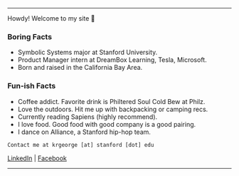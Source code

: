 ***
Howdy! Welcome to my site 👋 

### Boring Facts
* Symbolic Systems major at Stanford University.
* Product Manager intern at DreamBox Learning, Tesla, Microsoft.
* Born and raised in the California Bay Area.

### Fun-ish Facts
* Coffee addict. Favorite drink is Philtered Soul Cold Bew at Philz.
* Love the outdoors. Hit me up with backpacking or camping recs.
* Currently reading Sapiens (highly recommend).
* I love food. Good food with good company is a good pairing.
* I dance on Alliance, a Stanford hip-hop team.

```
Contact me at krgeorge [at] stanford [dot] edu
```
[LinkedIn](https://www.linkedin.com/in/kayleegeorge8/) | [Facebook](https://www.facebook.com/kaylee.george.940)

***
